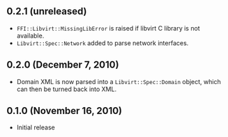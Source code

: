 ## 0.2.1 (unreleased)

  - `FFI::Libvirt::MissingLibError` is raised if libvirt C library
    is not available.
  - `Libvirt::Spec::Network` added to parse network interfaces.

## 0.2.0 (December 7, 2010)

  - Domain XML is now parsed into a `Libvirt::Spec::Domain` object,
    which can then be turned back into XML.

## 0.1.0 (November 16, 2010)

  - Initial release
